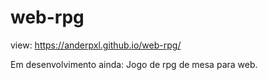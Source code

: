 # web-rpg
view: https://anderpxl.github.io/web-rpg/

Em desenvolvimento ainda: Jogo de rpg de mesa para web.
